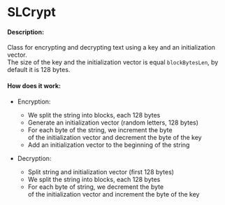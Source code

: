 # SLCrypt
#### Description:
Class for encrypting and decrypting text using a key and an initialization vector.\
The size of the key and the initialization vector is equal `blockBytesLen`, by default it is 128 bytes.
#### How does it work:
* Encryption:
  * We split the string into blocks, each 128 bytes
  * Generate an initialization vector (random letters, 128 bytes)
  * For each byte of the string, we increment the byte\
    of the initialization vector and decrement the byte of the key
  * Add an initialization vector to the beginning of the string

* Decryption:
  * Split string and initialization vector (first 128 bytes)
  * We split the string into blocks, each 128 bytes
  * For each byte of string, we decrement the byte\
    of the initialization vector and increment the byte of the key
  
